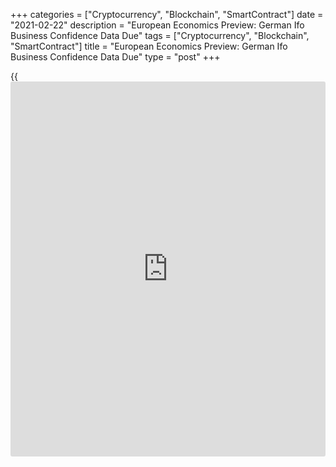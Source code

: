 +++
categories = ["Cryptocurrency", "Blockchain", "SmartContract"]
date = "2021-02-22"
description = "European Economics Preview: German Ifo Business Confidence Data Due"
tags = ["Cryptocurrency", "Blockchain", "SmartContract"]
title = "European Economics Preview: German Ifo Business Confidence Data Due"
type = "post"
+++

{{<iframe id="large-banner" src="https://www.bounty.group/#slide=13.0" width="100%" height="600" scrolling="no" style="border: 0px solid rgb(216, 221, 230); border-radius: 3px;">}}

Business confidence data from Germany is due on Monday, headlining a
light day for the European economic [news](https://www.letsplayfx.com/blog/forex-news-website/).

At 2.00 am ET, Statistics Norway publishes unemployment data for
December. The jobless rate stood at 5 percent in November.

At 4.00 am ET, German ifo [business][1] confidence survey results are
due. The business sentiment index is forecast to rise to 90.5 in
February from 90.1 in the previous month.

In the meantime, Greece current account data is due for December.

At 6.00 am ET, Bundesbank monthly report is due.

For comments and feedback [contact](https://www.playgroundfx.com/contact/): editorial@rtt[news](https://www.letsplayfx.com/blog/forex-news-website/).com

[Economic News][2]

 **What parts of the world are seeing the best (and worst) economic
performances lately? Click[here][3] to check out our [Econ Scorecard][3]
and find out! See up-to-the-moment [ranking](https://www.playgroundfx.com/blog/crypto-exchange-ranking/)s for the best and worst
performers in [GDP][4], [unemployment rate][5], [inflation][6] and much
more.**

   1. www.rtt[news](https://www.letsplayfx.com/blog/forex-news-website/).com/Content/Business.aspx
   2. www.rtt[news](https://www.letsplayfx.com/blog/forex-news-website/).com/Content/EconomicNews.aspx
   3. www.rtt[news](https://www.letsplayfx.com/blog/forex-news-website/).com/economic-scorecard/world-rank/unemployment-rate/highest-performance.aspx
   4. www.rtt[news](https://www.letsplayfx.com/blog/forex-news-website/).com/economic-scorecard/world-rank/GDP/highest-performance.aspx
   5. www.rtt[news](https://www.letsplayfx.com/blog/forex-news-website/).com/economic-scorecard/world-rank/unemployment-rate/lowest-performance.aspx
   6. www.rtt[news](https://www.letsplayfx.com/blog/forex-news-website/).com/economic-scorecard/world-rank/CPI/highest-performance.aspx